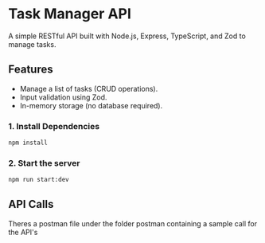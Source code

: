 # Task Manager API

A simple RESTful API built with Node.js, Express, TypeScript, and Zod to manage tasks.

## Features
- Manage a list of tasks (CRUD operations).
- Input validation using Zod.
- In-memory storage (no database required).

### 1. Install Dependencies
```bash
npm install
````

### 2. Start the server
```bash
npm run start:dev
````

## API Calls
Theres a postman file under the folder postman containing a sample call for the API's
